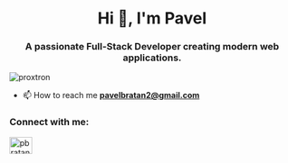 <h1 align="center">Hi 👋, I'm Pavel</h1>
<h3 align="center">A passionate Full-Stack Developer creating modern web applications.</h3>

<p align="left"> <img src="https://komarev.com/ghpvc/?username=proxtron&label=Profile%20views&color=0e75b6&style=flat" alt="proxtron" /> </p>

- 📫 How to reach me **pavelbratan2@gmail.com**

<h3 align="left">Connect with me:</h3>
<p align="left">
<a href="https://linkedin.com/in/pbratan" target="blank"><img align="center" src="https://raw.githubusercontent.com/rahuldkjain/github-profile-readme-generator/master/src/images/icons/Social/linked-in-alt.svg" alt="pbratan" height="30" width="40" /></a>
</p>
